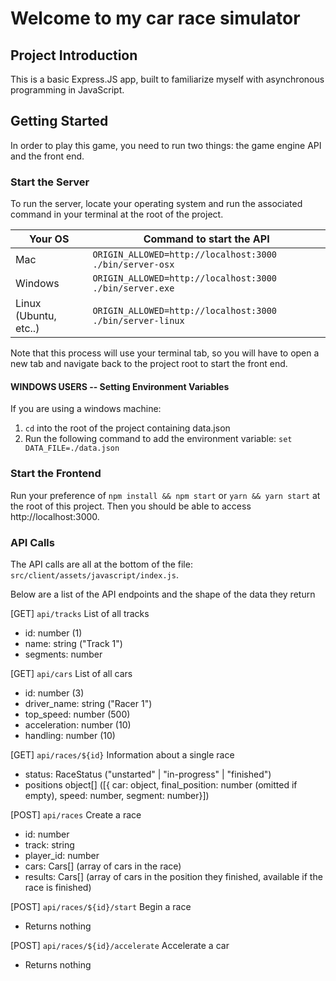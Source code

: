 # Welcome to my car race simulator

## Project Introduction

This is a basic Express.JS app, built to familiarize myself with asynchronous programming in JavaScript.

## Getting Started

In order to play this game, you need to run two things: the game engine API and the front end.

### Start the Server


To run the server, locate your operating system and run the associated command in your terminal at the root of the project.

| Your OS               | Command to start the API                                  |
| --------------------- | --------------------------------------------------------- |
| Mac                   | `ORIGIN_ALLOWED=http://localhost:3000 ./bin/server-osx`   |
| Windows               | `ORIGIN_ALLOWED=http://localhost:3000 ./bin/server.exe`   |
| Linux (Ubuntu, etc..) | `ORIGIN_ALLOWED=http://localhost:3000 ./bin/server-linux` |

Note that this process will use your terminal tab, so you will have to open a new tab and navigate back to the project root to start the front end.

#### WINDOWS USERS -- Setting Environment Variables
If you are using a windows machine:
1. `cd` into the root of the project containing data.json 
2. Run the following command to add the environment variable:
```set DATA_FILE=./data.json```


### Start the Frontend

Run your preference of `npm install && npm start` or `yarn && yarn start` at the root of this project. Then you should be able to access http://localhost:3000.


### API Calls

The API calls are all at the bottom of the file: `src/client/assets/javascript/index.js`.

Below are a list of the API endpoints and the shape of the data they return

[GET] `api/tracks`
List of all tracks

- id: number (1)
- name: string ("Track 1")
- segments: number[]([87,47,29,31,78,25,80,76,60,14....])

[GET] `api/cars`
List of all cars

- id: number (3)
- driver_name: string ("Racer 1")
- top_speed: number (500)
- acceleration: number (10)
- handling: number (10)

[GET] `api/races/${id}`
Information about a single race

- status: RaceStatus ("unstarted" | "in-progress" | "finished")
- positions object[] ([{ car: object, final_position: number (omitted if empty), speed: number, segment: number}])

[POST] `api/races`
Create a race

- id: number
- track: string
- player_id: number
- cars: Cars[] (array of cars in the race)
- results: Cars[] (array of cars in the position they finished, available if the race is finished)

[POST] `api/races/${id}/start`
Begin a race

- Returns nothing

[POST] `api/races/${id}/accelerate`
Accelerate a car

- Returns nothing
